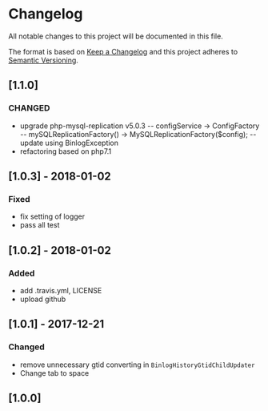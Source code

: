 # Changelog
All notable changes to this project will be documented in this file.

The format is based on [Keep a Changelog](http://keepachangelog.com/en/1.0.0/)
and this project adheres to [Semantic Versioning](http://semver.org/spec/v2.0.0.html).

## [1.1.0]

### CHANGED
- upgrade php-mysql-replication v5.0.3
-- configService -> ConfigFactory
-- mySQLReplicationFactory() -> MySQLReplicationFactory($config);
-- update using BinlogException
- refactoring based on php7.1

## [1.0.3] - 2018-01-02

### Fixed
- fix setting of logger
- pass all test

## [1.0.2] - 2018-01-02

### Added
- add .travis.yml, LICENSE
- upload github

## [1.0.1] - 2017-12-21

### Changed
- remove unnecessary gtid converting in `BinlogHistoryGtidChildUpdater`
- Change tab to space

## [1.0.0]
